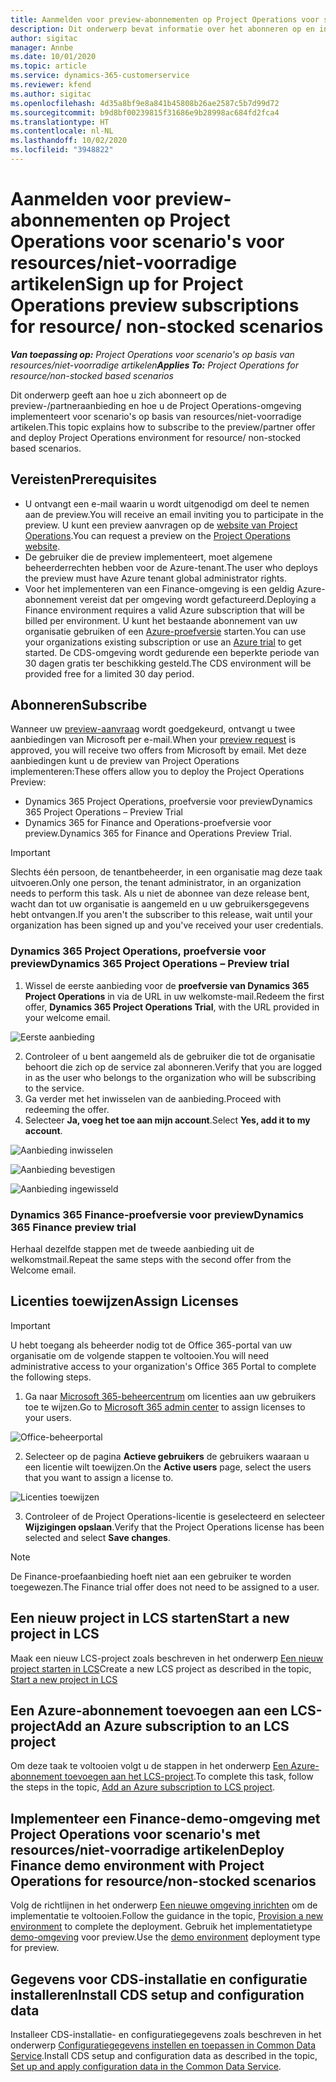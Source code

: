 ```yaml
---
title: Aanmelden voor preview-abonnementen op Project Operations voor scenario's voor resources/niet-voorradige artikelen
description: Dit onderwerp bevat informatie over het abonneren op en inrichten van Project Operations voor scenario's op basis van resources/niet-voorradige artikelen.
author: sigitac
manager: Annbe
ms.date: 10/01/2020
ms.topic: article
ms.service: dynamics-365-customerservice
ms.reviewer: kfend
ms.author: sigitac
ms.openlocfilehash: 4d35a8bf9e8a841b45808b26ae2587c5b7d99d72
ms.sourcegitcommit: b9d8bf00239815f31686e9b28998ac684fd2fca4
ms.translationtype: HT
ms.contentlocale: nl-NL
ms.lasthandoff: 10/02/2020
ms.locfileid: "3948822"
---
```

# <a name="sign-up-for-project-operations-preview-subscriptions-for-resource-non-stocked-scenarios"></a><span data-ttu-id="df15c-103">Aanmelden voor preview-abonnementen op Project Operations voor scenario's voor resources/niet-voorradige artikelen</span><span class="sxs-lookup"><span data-stu-id="df15c-103">Sign up for Project Operations preview subscriptions for resource/ non-stocked scenarios</span></span>

<span data-ttu-id="df15c-104">_**Van toepassing op:** Project Operations voor scenario's op basis van resources/niet-voorradige artikelen_</span><span class="sxs-lookup"><span data-stu-id="df15c-104">_**Applies To:** Project Operations for resource/non-stocked based scenarios_</span></span>

<span data-ttu-id="df15c-105">Dit onderwerp geeft aan hoe u zich abonneert op de preview-/partneraanbieding en hoe u de Project Operations-omgeving implementeert voor scenario's op basis van resources/niet-voorradige artikelen.</span><span class="sxs-lookup"><span data-stu-id="df15c-105">This topic explains how to subscribe to the preview/partner offer and deploy Project Operations environment for resource/ non-stocked based scenarios.</span></span>

## <a name="prerequisites"></a><span data-ttu-id="df15c-106">Vereisten</span><span class="sxs-lookup"><span data-stu-id="df15c-106">Prerequisites</span></span>

- <span data-ttu-id="df15c-107">U ontvangt een e-mail waarin u wordt uitgenodigd om deel te nemen aan de preview.</span><span class="sxs-lookup"><span data-stu-id="df15c-107">You will receive an email inviting you to participate in the preview.</span></span> <span data-ttu-id="df15c-108">U kunt een preview aanvragen op de [website van Project Operations](https://dynamics.microsoft.com/en-us/project-operations/overview/).</span><span class="sxs-lookup"><span data-stu-id="df15c-108">You can request a preview on the [Project Operations website](https://dynamics.microsoft.com/en-us/project-operations/overview/).</span></span>
- <span data-ttu-id="df15c-109">De gebruiker die de preview implementeert, moet algemene beheerderrechten hebben voor de Azure-tenant.</span><span class="sxs-lookup"><span data-stu-id="df15c-109">The user who deploys the preview must have Azure tenant global administrator rights.</span></span>
- <span data-ttu-id="df15c-110">Voor het implementeren van een Finance-omgeving is een geldig Azure-abonnement vereist dat per omgeving wordt gefactureerd.</span><span class="sxs-lookup"><span data-stu-id="df15c-110">Deploying a Finance environment requires a valid Azure subscription that will be billed per environment.</span></span> <span data-ttu-id="df15c-111">U kunt het bestaande abonnement van uw organisatie gebruiken of een [Azure-proefversie](https://azure.microsoft.com/en-us/free/) starten.</span><span class="sxs-lookup"><span data-stu-id="df15c-111">You can use your organizations existing subscription or use an [Azure trial](https://azure.microsoft.com/en-us/free/) to get started.</span></span> <span data-ttu-id="df15c-112">De CDS-omgeving wordt gedurende een beperkte periode van 30 dagen gratis ter beschikking gesteld.</span><span class="sxs-lookup"><span data-stu-id="df15c-112">The CDS environment will be provided free for a limited 30 day period.</span></span>

## <a name="subscribe"></a><span data-ttu-id="df15c-113">Abonneren</span><span class="sxs-lookup"><span data-stu-id="df15c-113">Subscribe</span></span>

<span data-ttu-id="df15c-114">Wanneer uw [preview-aanvraag](https://forms.office.com/FormsPro/Pages/ResponsePage.aspx?id=v4j5cvGGr0GRqy180BHbR56j8lZs0FdAvwT75_WNFyxUMkRDV1NYQU5TNjE2VjhKOVBUNVg2R0s1NC4u) wordt goedgekeurd, ontvangt u twee aanbiedingen van Microsoft per e-mail.</span><span class="sxs-lookup"><span data-stu-id="df15c-114">When your [preview request](https://forms.office.com/FormsPro/Pages/ResponsePage.aspx?id=v4j5cvGGr0GRqy180BHbR56j8lZs0FdAvwT75_WNFyxUMkRDV1NYQU5TNjE2VjhKOVBUNVg2R0s1NC4u) is approved, you will receive two offers from Microsoft by email.</span></span> <span data-ttu-id="df15c-115">Met deze aanbiedingen kunt u de preview van Project Operations implementeren:</span><span class="sxs-lookup"><span data-stu-id="df15c-115">These offers allow you to deploy the Project Operations Preview:</span></span>

- <span data-ttu-id="df15c-116">Dynamics 365 Project Operations, proefversie voor preview</span><span class="sxs-lookup"><span data-stu-id="df15c-116">Dynamics 365 Project Operations – Preview Trial</span></span>
- <span data-ttu-id="df15c-117">Dynamics 365 for Finance and Operations-proefversie voor preview.</span><span class="sxs-lookup"><span data-stu-id="df15c-117">Dynamics 365 for Finance and Operations Preview Trial.</span></span>

> [!IMPORTANT]
> <span data-ttu-id="df15c-118">Slechts één persoon, de tenantbeheerder, in een organisatie mag deze taak uitvoeren.</span><span class="sxs-lookup"><span data-stu-id="df15c-118">Only one person, the tenant administrator, in an organization needs to perform this task.</span></span> <span data-ttu-id="df15c-119">Als u niet de abonnee van deze release bent, wacht dan tot uw organisatie is aangemeld en u uw gebruikersgegevens hebt ontvangen.</span><span class="sxs-lookup"><span data-stu-id="df15c-119">If you aren't the subscriber to this release, wait until your organization has been signed up and you've received your user credentials.</span></span>

### <a name="dynamics-365-project-operations--preview-trial"></a><span data-ttu-id="df15c-120">Dynamics 365 Project Operations, proefversie voor preview</span><span class="sxs-lookup"><span data-stu-id="df15c-120">Dynamics 365 Project Operations – Preview trial</span></span>

1. <span data-ttu-id="df15c-121">Wissel de eerste aanbieding voor de **proefversie van Dynamics 365 Project Operations** in via de URL in uw welkomste-mail.</span><span class="sxs-lookup"><span data-stu-id="df15c-121">Redeem the first offer, **Dynamics 365 Project Operations Trial**, with the URL provided in your welcome email.</span></span>

![Eerste aanbieding](./media/1FirstOffer.png)

2. <span data-ttu-id="df15c-123">Controleer of u bent aangemeld als de gebruiker die tot de organisatie behoort die zich op de service zal abonneren.</span><span class="sxs-lookup"><span data-stu-id="df15c-123">Verify that you are logged in as the user who belongs to the organization who will be subscribing to the service.</span></span>
3. <span data-ttu-id="df15c-124">Ga verder met het inwisselen van de aanbieding.</span><span class="sxs-lookup"><span data-stu-id="df15c-124">Proceed with redeeming the offer.</span></span> 
4. <span data-ttu-id="df15c-125">Selecteer **Ja, voeg het toe aan mijn account**.</span><span class="sxs-lookup"><span data-stu-id="df15c-125">Select **Yes, add it to my account**.</span></span>

![Aanbieding inwisselen](./media/2RedeemFirstOffer.png)

![Aanbieding bevestigen](./media/3ConfirmFirstOffer.png)

![Aanbieding ingewisseld](./media/4OfferSuccessfulyRedeemed.png)

### <a name="dynamics-365-finance-preview-trial"></a><span data-ttu-id="df15c-129">Dynamics 365 Finance-proefversie voor preview</span><span class="sxs-lookup"><span data-stu-id="df15c-129">Dynamics 365 Finance preview trial</span></span>

<span data-ttu-id="df15c-130">Herhaal dezelfde stappen met de tweede aanbieding uit de welkomstmail.</span><span class="sxs-lookup"><span data-stu-id="df15c-130">Repeat the same steps with the second offer from the Welcome email.</span></span>

## <a name="assign-licenses"></a><span data-ttu-id="df15c-131">Licenties toewijzen</span><span class="sxs-lookup"><span data-stu-id="df15c-131">Assign Licenses</span></span>

> [!IMPORTANT]
> <span data-ttu-id="df15c-132">U hebt toegang als beheerder nodig tot de Office 365-portal van uw organisatie om de volgende stappen te voltooien.</span><span class="sxs-lookup"><span data-stu-id="df15c-132">You will need administrative access to your organization's Office 365 Portal to complete the following steps.</span></span>

1. <span data-ttu-id="df15c-133">Ga naar [Microsoft 365-beheercentrum](https://portal.office.com/) om licenties aan uw gebruikers toe te wijzen.</span><span class="sxs-lookup"><span data-stu-id="df15c-133">Go to [Microsoft 365 admin center](https://portal.office.com/) to assign licenses to your users.</span></span>

![Office-beheerportal](./media/5OfficeAdminPortal.png)

2. <span data-ttu-id="df15c-135">Selecteer op de pagina **Actieve gebruikers** de gebruikers waaraan u een licentie wilt toewijzen.</span><span class="sxs-lookup"><span data-stu-id="df15c-135">On the **Active users** page, select the users that you want to assign a license to.</span></span>

![Licenties toewijzen](./media/6AssignLicenses.png)

3. <span data-ttu-id="df15c-137">Controleer of de Project Operations-licentie is geselecteerd en selecteer **Wijzigingen opslaan**.</span><span class="sxs-lookup"><span data-stu-id="df15c-137">Verify that the Project Operations license has been selected and select **Save changes**.</span></span> 

> [!NOTE]
> <span data-ttu-id="df15c-138">De Finance-proefaanbieding hoeft niet aan een gebruiker te worden toegewezen.</span><span class="sxs-lookup"><span data-stu-id="df15c-138">The Finance trial offer does not need to be assigned to a user.</span></span>

## <a name="start-a-new-project-in-lcs"></a><span data-ttu-id="df15c-139">Een nieuw project in LCS starten</span><span class="sxs-lookup"><span data-stu-id="df15c-139">Start a new project in LCS</span></span>

<span data-ttu-id="df15c-140">Maak een nieuw LCS-project zoals beschreven in het onderwerp [Een nieuw project starten in LCS](create-lcs-project.md)</span><span class="sxs-lookup"><span data-stu-id="df15c-140">Create a new LCS project as described in the topic, [Start a new project in LCS](create-lcs-project.md)</span></span>

## <a name="add-an-azure-subscription-to-an-lcs-project"></a><span data-ttu-id="df15c-141">Een Azure-abonnement toevoegen aan een LCS-project</span><span class="sxs-lookup"><span data-stu-id="df15c-141">Add an Azure subscription to an LCS project</span></span>

<span data-ttu-id="df15c-142">Om deze taak te voltooien volgt u de stappen in het onderwerp [Een Azure-abonnement toevoegen aan het LCS-project](resource-add-azure-subscription-lcs-project.md).</span><span class="sxs-lookup"><span data-stu-id="df15c-142">To complete this task, follow the steps in the topic, [Add an Azure subscription to LCS project](resource-add-azure-subscription-lcs-project.md).</span></span>

## <a name="deploy-finance-demo-environment-with-project-operations-for-resourcenon-stocked-scenarios"></a><span data-ttu-id="df15c-143">Implementeer een Finance-demo-omgeving met Project Operations voor scenario's met resources/niet-voorradige artikelen</span><span class="sxs-lookup"><span data-stu-id="df15c-143">Deploy Finance demo environment with Project Operations for resource/non-stocked scenarios</span></span>

<span data-ttu-id="df15c-144">Volg de richtlijnen in het onderwerp [Een nieuwe omgeving inrichten](resource-provision-new-environment.md) om de implementatie te voltooien.</span><span class="sxs-lookup"><span data-stu-id="df15c-144">Follow the guidance in the topic, [Provision a new environment](resource-provision-new-environment.md) to complete the deployment.</span></span> <span data-ttu-id="df15c-145">Gebruik het implementatietype [demo-omgeving](https://docs.microsoft.com/dynamics365/fin-ops-core/dev-itpro/deployment/deploy-demo-environment) voor preview.</span><span class="sxs-lookup"><span data-stu-id="df15c-145">Use the [demo environment](https://docs.microsoft.com/dynamics365/fin-ops-core/dev-itpro/deployment/deploy-demo-environment) deployment type for preview.</span></span>

## <a name="install-cds-setup-and-configuration-data"></a><span data-ttu-id="df15c-146">Gegevens voor CDS-installatie en configuratie installeren</span><span class="sxs-lookup"><span data-stu-id="df15c-146">Install CDS setup and configuration data</span></span>

<span data-ttu-id="df15c-147">Installeer CDS-installatie- en configuratiegegevens zoals beschreven in het onderwerp [Configuratiegegevens instellen en toepassen in Common Data Service](resource-apply-pro-setup-config-data.md).</span><span class="sxs-lookup"><span data-stu-id="df15c-147">Install CDS setup and configuration data as described in the topic, [Set up and apply configuration data in the Common Data Service](resource-apply-pro-setup-config-data.md).</span></span>

